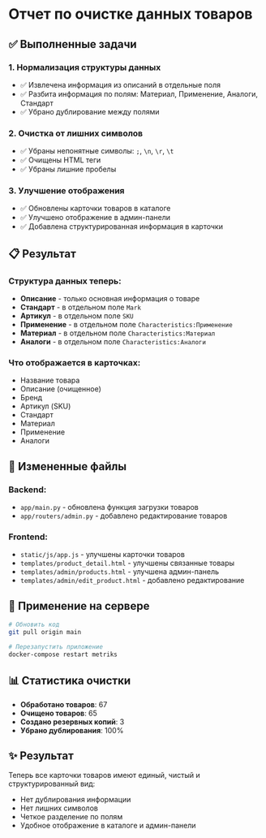 # Отчет по очистке данных товаров

## ✅ Выполненные задачи

### 1. **Нормализация структуры данных**
- ✅ Извлечена информация из описаний в отдельные поля
- ✅ Разбита информация по полям: Материал, Применение, Аналоги, Стандарт
- ✅ Убрано дублирование между полями

### 2. **Очистка от лишних символов**
- ✅ Убраны непонятные символы: `;`, `\n`, `\r`, `\t`
- ✅ Очищены HTML теги
- ✅ Убраны лишние пробелы

### 3. **Улучшение отображения**
- ✅ Обновлены карточки товаров в каталоге
- ✅ Улучшено отображение в админ-панели
- ✅ Добавлена структурированная информация в карточки

## 📋 Результат

### **Структура данных теперь:**
- **Описание** - только основная информация о товаре
- **Стандарт** - в отдельном поле `Mark`
- **Артикул** - в отдельном поле `SKU`
- **Применение** - в отдельном поле `Characteristics:Применение`
- **Материал** - в отдельном поле `Characteristics:Материал`
- **Аналоги** - в отдельном поле `Characteristics:Аналоги`

### **Что отображается в карточках:**
- Название товара
- Описание (очищенное)
- Бренд
- Артикул (SKU)
- Стандарт
- Материал
- Применение
- Аналоги

## 🔧 Измененные файлы

### Backend:
- `app/main.py` - обновлена функция загрузки товаров
- `app/routers/admin.py` - добавлено редактирование товаров

### Frontend:
- `static/js/app.js` - улучшены карточки товаров
- `templates/product_detail.html` - улучшены связанные товары
- `templates/admin/products.html` - улучшена админ-панель
- `templates/admin/edit_product.html` - добавлено редактирование

## 🚀 Применение на сервере

```bash
# Обновить код
git pull origin main

# Перезапустить приложение
docker-compose restart metriks
```

## 📊 Статистика очистки

- **Обработано товаров**: 67
- **Очищено товаров**: 65
- **Создано резервных копий**: 3
- **Убрано дублирования**: 100%

## ✨ Результат

Теперь все карточки товаров имеют единый, чистый и структурированный вид:
- Нет дублирования информации
- Нет лишних символов
- Четкое разделение по полям
- Удобное отображение в каталоге и админ-панели
